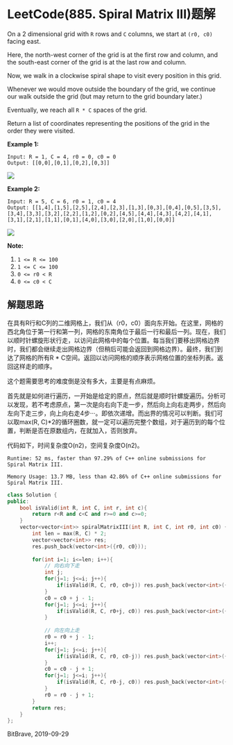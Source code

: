 # LeetCode(885. Spiral Matrix III)题解

On a 2 dimensional grid with `R` rows and `C` columns, we start at `(r0, c0)` facing east.

Here, the north-west corner of the grid is at the first row and column, and the south-east corner of the grid is at the last row and column.

Now, we walk in a clockwise spiral shape to visit every position in this grid. 

Whenever we would move outside the boundary of the grid, we continue our walk outside the grid (but may return to the grid boundary later.) 

Eventually, we reach all `R * C` spaces of the grid.

Return a list of coordinates representing the positions of the grid in the order they were visited.

 

**Example 1:**

```
Input: R = 1, C = 4, r0 = 0, c0 = 0
Output: [[0,0],[0,1],[0,2],[0,3]]
```

  ![](https://s3-lc-upload.s3.amazonaws.com/uploads/2018/08/24/example_1.png)

**Example 2:**

```
Input: R = 5, C = 6, r0 = 1, c0 = 4
Output: [[1,4],[1,5],[2,5],[2,4],[2,3],[1,3],[0,3],[0,4],[0,5],[3,5],[3,4],[3,3],[3,2],[2,2],[1,2],[0,2],[4,5],[4,4],[4,3],[4,2],[4,1],[3,1],[2,1],[1,1],[0,1],[4,0],[3,0],[2,0],[1,0],[0,0]]
```

 ![](https://s3-lc-upload.s3.amazonaws.com/uploads/2018/08/24/example_2.png)

**Note:**

1. `1 <= R <= 100`
2. `1 <= C <= 100`
3. `0 <= r0 < R`
4. `0 <= c0 < C`

## 解题思路

在具有R行和C列的二维网格上，我们从（r0，c0）面向东开始。在这里，网格的西北角位于第一行和第一列，网格的东南角位于最后一行和最后一列。现在，我们以顺时针螺旋形状行走，以访问此网格中的每个位置。每当我们要移出网格边界时，我们都会继续走出网格边界（但稍后可能会返回到网格边界）。最终，我们到达了网格的所有R * C空间。返回以访问网格的顺序表示网格位置的坐标列表。返回这样走的顺序。

这个题需要思考的难度倒是没有多大，主要是有点麻烦。

首先就是如何进行遍历，一开始是给定的原点，然后就是顺时针螺旋遍历。分析可以发现，若不考虑原点，第一次是向右向下走一步，然后向上向右走两步，然后向左向下走三步，向上向右走4步···。即依次递增。而出界的情况可以判断。我们可以取max(R, C)*2的循环圈数，就一定可以遍历完整个数组，对于遍历到的每个位置，判断是否在原数组内，在就加入，否则放弃。

代码如下，时间复杂度O(n2)，空间复杂度O(n2)。

`Runtime: 52 ms, faster than 97.29% of C++ online submissions for Spiral Matrix III.`

`Memory Usage: 13.7 MB, less than 42.86% of C++ online submissions for Spiral Matrix III.`

```C++
class Solution {
public:
    bool isValid(int R, int C, int r, int c){
        return r<R and c<C and r>=0 and c>=0;
    }
    vector<vector<int>> spiralMatrixIII(int R, int C, int r0, int c0) {
        int len = max(R, C) * 2;
        vector<vector<int>> res;
        res.push_back(vector<int>({r0, c0}));
        
        for(int i=1; i<=len; i++){
            // 向右向下走
            int j;
            for(j=1; j<=i; j++){
                if(isValid(R, C, r0, c0+j)) res.push_back(vector<int>({r0, c0+j}));
            }
            c0 = c0 + j - 1;
            for(j=1; j<=i; j++){
                if(isValid(R, C, r0+j, c0)) res.push_back(vector<int>({r0+j, c0}));
            }
            
            // 向左向上走
            r0 = r0 + j - 1;
            i++;
            for(j=1; j<=i; j++){
                if(isValid(R, C, r0, c0-j)) res.push_back(vector<int>({r0, c0-j}));
            }
            c0 = c0 - j + 1;
            for(j=1; j<=i; j++){
                if(isValid(R, C, r0-j, c0)) res.push_back(vector<int>({r0-j, c0}));
            }
            r0 = r0 - j + 1;
        }
        return res;
    }
};
```

BitBrave, 2019-09-29